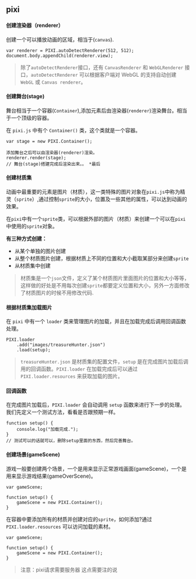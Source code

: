 ## pixi
#### 创建渲染器（renderer）
创建一个可以播放动画的区域，相当于(`canvas`).
```
var renderer = PIXI.autoDetectRenderer(512, 512);
document.body.appendChild(renderer.view);
```
> 除了`autoDetectRenderer`接口，还有 `CanvasRenderer` 和 `WebGLRenderer` 接口，`autoDetectRenderer` 可以根据客户端对 WebGL 的支持自动创建 `WebGL` 或 `Canvas renderer`。

#### 创建舞台(stage)
舞台相当于一个容器(`Container`),添加元素后由渲染器(`renderer`)渲染舞台。相当于一个顶级的容器。

在 `pixi.js` 中有个 `Container()` 类，这个类就是一个容器。
```
var stage = new PIXI.Container();

添加舞台之后可以由渲染器(renderer)渲染。
renderer.render(stage);
// 舞台(stage)搭建完成后渲染出来。。 *最后
```
#### 创建材质集
动画中最重要的元素是图片（材质），这一类特殊的图片对象在`pixi.js`中称为精灵（`sprite`）,通过控制`sprite`的大小，位置及一些其他的属性，可以达到动画的效果。

在`pixi`中有一个`sprite`类，可以根据外部的图片（材质）来创建一个可以在`pixi`中使用的`sprite`对象。

**有三种方式创建：**
* 从某个单独的图片创建
* 从整个材质图片创建，根据材质上不同的位置和大小截取某部分来创建`sprite`
* 从材质集中创建
> 材质集是一个`json`文件，定义了某个材质图片里面图片的位置和大小等等，这样做的好处是不用每次创建`sprite`都要定义位置和大小，另外一方面修改了材质图片的时候不用修改代码.

#### 根据材质集加载图片
在 `pixi` 中有一个 `loader` 类来管理图片的加载，并且在加载完成后调用回调函数处理。
```
PIXI.loader
    .add("images/treasureHunter.json")
    .load(setup);
```
> `treasureHunter.json` 是材质集的配置文件，`setup` 是在完成图片加载后调用的回调函数。`PIXI.loader` 在加载完成后可以通过 `PIXI.loader.resources` 来获取加载的图片。

#### 回调函数
在完成图片加载后，`PIXI.loader` 会自动调用 `setup` 函数来进行下一步的处理。我们先定义一个测试方法，看看是否跟预期一样。
```
function setup() {
    console.log("加载完成.");
}
// 测试可以的话就可以，删除setup里面的东西，然后完善舞台。
```
#### 创建场景(gameScene)
游戏一般要创建两个场景，一个是用来显示正常游戏画面(gameScene)，一个是用来显示游戏结果(gameOverScene)。
```
var gameScene;

function setup() {
    gameScene = new PIXI.Container();
}
```
在容器中要添加所有的材质并创建对应的`sprite`，如何添加?通过`PIXI.loader.resources` 可以访问加载的素材。
```
var gameScene;

function setup() {
    gameScene = new PIXI.Container();
}
```
> 注意：pixi请求需要服务器 这点需要注的说